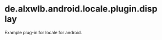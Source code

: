 de.alxwlb.android.locale.plugin.display
=======================================

Example plug-in for locale for android.